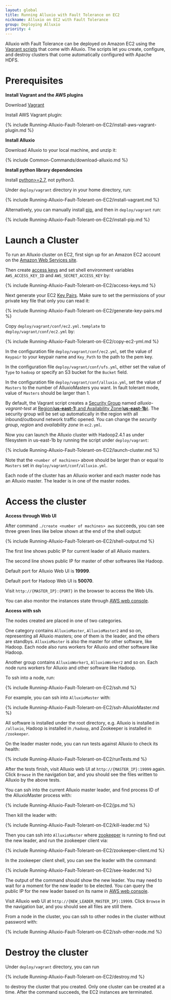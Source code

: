 ```yaml
---
layout: global
title: Running Alluxio with Fault Tolerance on EC2
nickname: Alluxio on EC2 with Fault Tolerance
group: Deploying Alluxio
priority: 4
---
```


Alluxio with Fault Tolerance can be deployed on Amazon EC2 using the
[Vagrant scripts](https://github.com/alluxio/alluxio/tree/master/deploy/vagrant) that come with
Alluxio. The scripts let you create, configure, and destroy clusters that come automatically
configured with Apache HDFS.

# Prerequisites

**Install Vagrant and the AWS plugins**

Download [Vagrant](https://www.vagrantup.com/downloads.html)

Install AWS Vagrant plugin:

{% include Running-Alluxio-Fault-Tolerant-on-EC2/install-aws-vagrant-plugin.md %}

**Install Alluxio**

Download Alluxio to your local machine, and unzip it:

{% include Common-Commands/download-alluxio.md %}

**Install python library dependencies**

Install [python>=2.7](https://www.python.org/), not python3.

Under `deploy/vagrant` directory in your home directory, run:

{% include Running-Alluxio-Fault-Tolerant-on-EC2/install-vagrant.md %}

Alternatively, you can manually install [pip](https://pip.pypa.io/en/latest/installing/), and then
in `deploy/vagrant` run:

{% include Running-Alluxio-Fault-Tolerant-on-EC2/install-pip.md %}


# Launch a Cluster

To run an Alluxio cluster on EC2, first sign up for an Amazon EC2 account
on the [Amazon Web Services site](http://aws.amazon.com/).

Then create [access keys](https://aws.amazon.com/developers/access-keys/)
and set shell environment variables `AWS_ACCESS_KEY_ID` and `AWS_SECRET_ACCESS_KEY` by:

{% include Running-Alluxio-Fault-Tolerant-on-EC2/access-keys.md %}

Next generate your EC2
[Key Pairs](http://docs.aws.amazon.com/AWSEC2/latest/UserGuide/ec2-key-pairs.html). Make sure to set
the permissions of your private key file that only you can read it:

{% include Running-Alluxio-Fault-Tolerant-on-EC2/generate-key-pairs.md %}

Copy `deploy/vagrant/conf/ec2.yml.template` to `deploy/vagrant/conf/ec2.yml` by:

{% include Running-Alluxio-Fault-Tolerant-on-EC2/copy-ec2-yml.md %}

In the configuration file `deploy/vagrant/conf/ec2.yml`, set the value of `Keypair` to your keypair
name and `Key_Path` to the path to the pem key.

In the configuration file `deploy/vagrant/conf/ufs.yml`, either set the value of `Type` to `hadoop` or
specify an S3 bucket for the `Bucket` field.

In the configuration file `deploy/vagrant/conf/alluxio.yml`, set the value of `Masters` to the
number of AlluxioMasters you want. In fault tolerant mode, value of `Masters` should be larger than
1.

By default, the Vagrant script creates a
[Security Group](http://docs.aws.amazon.com/AWSEC2/latest/UserGuide/using-network-security.html)
named *alluxio-vagrant-test* at
[Region(**us-east-1**) and Availability Zone(**us-east-1b**)](http://docs.aws.amazon.com/AWSEC2/latest/UserGuide/using-regions-availability-zones.html).
The security group will be set up automatically in the region with all inbound/outbound network
traffic opened. You can change the *security group*, *region* and *availability zone* in `ec2.yml`.

Now you can launch the Alluxio cluster with Hadoop2.4.1 as under filesystem in us-east-1b by running
the script under `deploy/vagrant`:

{% include Running-Alluxio-Fault-Tolerant-on-EC2/launch-cluster.md %}

Note that the `<number of machines>` above should be larger than or equal to `Masters` set in
`deploy/vagrant/conf/alluxio.yml`.

Each node of the cluster has an Alluxio worker and each master node has an Alluxio master. The leader
is in one of the master nodes.

# Access the cluster

**Access through Web UI**

After command `./create <number of machines> aws` succeeds, you can see three green lines like below
shown at the end of the shell output:

{% include Running-Alluxio-Fault-Tolerant-on-EC2/shell-output.md %}

The first line shows public IP for current leader of all Alluxio masters.

The second line shows public IP for master of other softwares like Hadoop.

Default port for Alluxio Web UI is **19999**.

Default port for Hadoop Web UI is **50070**.

Visit `http://{MASTER_IP}:{PORT}` in the browser to access the Web UIs.

You can also monitor the instances state through
[AWS web console](https://console.aws.amazon.com/console/home?region=us-east-1).

**Access with ssh**

The nodes created are placed in one of two categories.

One category contains `AlluxioMaster`, `AlluxioMaster2` and so on, representing all Alluxio masters;
one of them is the leader, and the others are standbys. `AlluxioMaster` is also the master for other
software, like Hadoop. Each node also runs workers for Alluxio and other software like Hadoop.

Another group contains `AlluxioWorker1`, `AlluxioWorker2` and so on. Each node runs workers
for Alluxio and other software like Hadoop.

To ssh into a node, run:

{% include Running-Alluxio-Fault-Tolerant-on-EC2/ssh.md %}

For example, you can ssh into `AlluxioMaster` with:

{% include Running-Alluxio-Fault-Tolerant-on-EC2/ssh-AlluxioMaster.md %}

All software is installed under the root directory, e.g. Alluxio is installed in `/alluxio`,
Hadoop is installed in `/hadoop`, and Zookeeper is installed in `/zookeeper`.

On the leader master node, you can run tests against Alluxio to check its health:

{% include Running-Alluxio-Fault-Tolerant-on-EC2/runTests.md %}

After the tests finish, visit Alluxio web UI at `http://{MASTER_IP}:19999` again. Click
`Browse` in the navigation bar, and you should see the files written to Alluxio by the
above tests.

You can ssh into the current Alluxio master leader, and find process ID of the AlluxioMaster
process with:

{% include Running-Alluxio-Fault-Tolerant-on-EC2/jps.md %}

Then kill the leader with:

{% include Running-Alluxio-Fault-Tolerant-on-EC2/kill-leader.md %}

Then you can ssh into `AlluxioMaster` where [zookeeper](http://zookeeper.apache.org/) is
running to find out the new leader, and run the zookeeper client via:

{% include Running-Alluxio-Fault-Tolerant-on-EC2/zookeeper-client.md %}

In the zookeeper client shell, you can see the leader with the command:

{% include Running-Alluxio-Fault-Tolerant-on-EC2/see-leader.md %}

The output of the command should show the new leader. You may need to wait for a moment for the
new leader to be elected. You can query the public IP for the new leader based on its name in
[AWS web console](https://console.aws.amazon.com/console/home?region=us-east-1).

Visit Alluxio web UI at `http://{NEW_LEADER_MASTER_IP}:19999`. Click `Browse` in the
navigation bar, and you should see all files are still there.

From a node in the cluster, you can ssh to other nodes in the cluster without password with:

{% include Running-Alluxio-Fault-Tolerant-on-EC2/ssh-other-node.md %}

# Destroy the cluster

Under `deploy/vagrant` directory, you can run

{% include Running-Alluxio-Fault-Tolerant-on-EC2/destroy.md %}

to destroy the cluster that you created. Only one cluster can be created at a time. After the
command succeeds, the EC2 instances are terminated.
